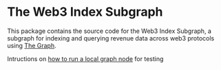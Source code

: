 # The Web3 Index Subgraph

This package contains the source code for the Web3 Index Subgraph, a subgraph for
indexing and querying revenue data across web3 protocols using [The Graph](https://thegraph.com).

Intructions on [how to run a local graph node](https://github.com/graphprotocol/graph-node) for testing
